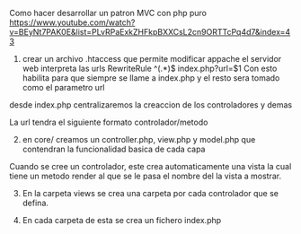 Como hacer desarrollar un patron MVC con php puro
https://www.youtube.com/watch?v=BEyNt7PAK0E&list=PLvRPaExkZHFkpBXXCsL2cn9ORTTcPq4d7&index=43

1) crear un archivo .htaccess que permite modificar appache el servidor web interpreta
las urls
RewriteRule ^(.*)$ index.php?url=$1 
Con esto habilita para que siempre se llame a index.php y el resto
sera tomado como el parametro url

desde index.php centralizaremos la creaccion de los controladores y demas

La url tendra el siguiente formato controlador/metodo

2) en core/ creamos un controller.php, view.php y model.php
que contendran la funcionalidad basica de cada capa

Cuando se cree un controlador, este crea automaticamente una vista
la cual tiene un metodo render al que se le pasa el nombre del la vista a mostrar.

3) En la carpeta views se crea una carpeta por cada controlador que se defina.

4) En cada carpeta de esta se crea un fichero index.php